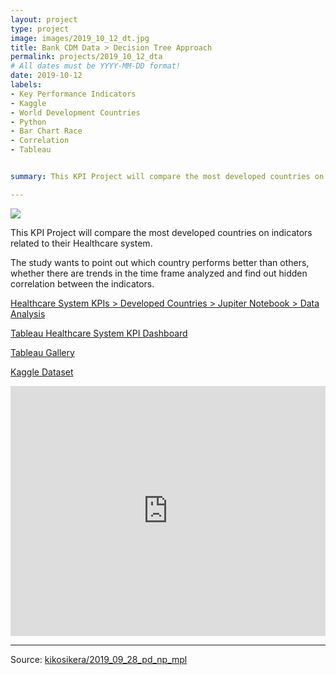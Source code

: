 ```yaml
---
layout: project
type: project
image: images/2019_10_12_dt.jpg
title: Bank CDM Data > Decision Tree Approach
permalink: projects/2019_10_12_dta
# All dates must be YYYY-MM-DD format!
date: 2019-10-12
labels:
- Key Performance Indicators
- Kaggle
- World Development Countries
- Python
- Bar Chart Race
- Correlation
- Tableau


summary: This KPI Project will compare the most developed countries on indicators related to their Healthcare system. The study wants to point out which country performs better than others, whether there are trends in the time frame analyzed and find out hidden correlation between the indicators.

---
```


<img class="ui image" src="{{ site.baseurl }}/images/2019_10_12_dta_pannel.jpg">

This KPI Project will compare the most developed countries on indicators related to their Healthcare system.

The study wants to point out which country performs better than others, whether there are trends in the time frame analyzed and find out hidden correlation between the indicators.


[Healthcare System KPIs  > Developed Countries > Jupiter Notebook > Data Analysis](https://colab.research.google.com/gist/kikosikera/fb825a72ac6d15d6dcc8ad6760d00fe4/2019_09_28_pd_np_mpl.ipynb?authuser=1)

[Tableau Healthcare System KPI Dashboard](https://public.tableau.com/views/HECvsHBD/dashboard?:embed=y&:display_count=yes&publish=yes&:origin=viz_share_link)

[Tableau Gallery](https://public.tableau.com/profile/cristiano.siqueira#!)

[Kaggle Dataset](https://www.kaggle.com/worldbank/world-development-indicators)

<iframe src='https://public.flourish.studio/visualisation/747494/embed' frameborder='0' scrolling='no' style='width:100%;height:400px;'></iframe><div style='width:100%!;margin-top:4px!important;text-align:center!important;'><a class='flourish-credit' href='https://public.flourish.studio/visualisation/747494/?utm_source=embed&utm_campaign=visualisation/747494' target='_top' style='text-decoration:none!important'></a></div>

<hr>

Source: <a href="https://github.com/kikosikera/2019_09_28_pd_np_mpl"><i class="large github icon"></i>kikosikera/2019_09_28_pd_np_mpl</a>
